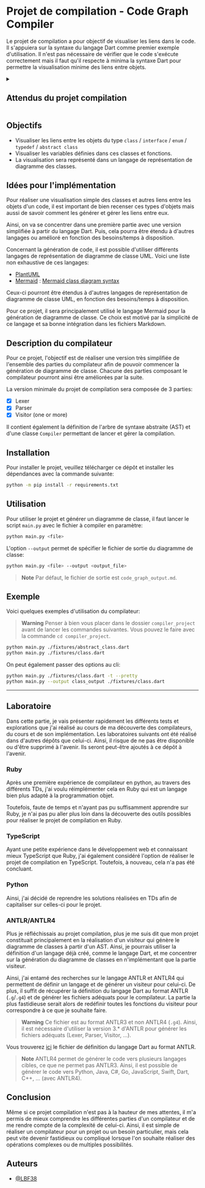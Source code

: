 # Projet de compilation - Code Graph Compiler

Le projet de compilation a pour objectif de visualiser les liens dans le code.
Il s'appuiera sur la syntaxe du langage Dart comme premier exemple d'utilisation.
Il n'est pas nécessaire de vérifier que le code s'exécute correctement mais il faut qu'il respecte à minima la syntaxe Dart pour permettre la visualisation minime des liens entre objets.

<details>
<summary><h2>Attendus du projet compilation</h2></summary>

* [x] Lexer
* [x] Parser
* [x] AST
* [x] Visitor Pattern (w/ Pretty Printer or at least one visitor)
* [x] Documentation

</details>

## Objectifs

* Visualiser les liens entre les objets du type `class` / `interface` / `enum` / `typedef` / `abstract class`
* Visualiser les variables définies dans ces classes et fonctions.
* La visualisation sera représenté dans un langage de représentation de diagramme des classes.

## Idées pour l'implémentation

Pour réaliser une visualisation simple des classes et autres liens entre les objets d'un code, il est important de bien recenser ces types d'objets mais aussi de savoir comment les générer et gérer les liens entre eux.

Ainsi, on va se concentrer dans une première partie avec une version simplifiée à partir du langage Dart. Puis, cela pourra être étendu à d'autres langages ou amélioré en fonction des besoins/temps à disposition.

Concernant la génération de code, il est possible d'utiliser différents langages de représentation de diagramme de classe UML. Voici une liste non exhaustive de ces langages:

* [PlantUML](https://plantuml.com)
* [Mermaid](https://mermaid.js.org/) : [Mermaid class diagram syntax](https://mermaid.js.org/syntax/classDiagram.html)

Ceux-ci pourront être étendus à d'autres langages de représentation de diagramme de classe UML, en fonction des besoins/temps à disposition.

Pour ce projet, il sera principalement utilisé le langage Mermaid pour la génération de diagramme de classe. Ce choix est motivé par la simplicité de ce langage et sa bonne intégration dans les fichiers Markdown.

## Description du compilateur

Pour ce projet, l'objectif est de réaliser une version très simplifiée de l'ensemble des parties du compilateur afin de pouvoir commencer la génération de diagramme de classe. Chacune des parties composant le compilateur pourront ainsi être améliorées par la suite.

La version minimale du projet de compilation sera composée de 3 parties:

* [x] Lexer
* [x] Parser
* [x] Visitor (one or more)

Il contient également la définition de l'arbre de syntaxe abstraite (AST) et d'une classe `Compiler` permettant de lancer et gérer la compilation.

## Installation

Pour installer le projet, veuillez télécharger ce dépôt et installer les dépendances avec la commande suivante:

```bash
python -m pip install -r requirements.txt
```

## Utilisation

Pour utiliser le projet et générer un diagramme de classe, il faut lancer le script `main.py` avec le fichier à compiler en paramètre:

```bash
python main.py <file>
```

L'option `--output` permet de spécifier le fichier de sortie du diagramme de classe:

```bash
python main.py <file> --output <output_file>
```

> **Note**
> Par défaut, le fichier de sortie est `code_graph_output.md`.

## Exemple

Voici quelques exemples d'utilisation du compilateur:

> **Warning**
> Penser à bien vous placer dans le dossier `compiler_project` avant de lancer les commandes suivantes.
> Vous pouvez le faire avec la commande `cd compiler_project`.

```bash
python main.py ./fixtures/abstract_class.dart
python main.py ./fixtures/class.dart
```

On peut également passer des options au cli:

```bash
python main.py ./fixtures/class.dart -t --pretty
python main.py --output class_output ./fixtures/class.dart
```

---

## Laboratoire

Dans cette partie, je vais présenter rapidement les différents tests et explorations que j'ai réalisé au cours de ma découverte des compilateurs, du cours et de son implémentation.
Les laboratoires suivants ont été réalisé dans d'autres dépôts que celui-ci. Ainsi, il risque de ne pas être disponible ou d'être supprimé à l'avenir.
Ils seront peut-être ajoutés à ce dépôt à l'avenir.

### Ruby

Après une première expérience de compilateur en python, au travers des différents TDs, j'ai voulu réimplémenter cela en Ruby qui est un langage bien plus adapté à la programmation objet.

Toutefois, faute de temps et n'ayant pas pu suffisamment apprendre sur Ruby, je n'ai pas pu aller plus loin dans la découverte des outils possibles pour réaliser le projet de compilation en Ruby.

### TypeScript

Ayant une petite expérience dans le développement web et connaissant mieux TypeScript que Ruby, j'ai également considéré l'option de réaliser le projet de compilation en TypeScript.
Toutefois, à nouveau, cela n'a pas été concluant.

### Python

Ainsi, j'ai décidé de reprendre les solutions réalisées en TDs afin de capitaliser sur celles-ci pour le projet.

### ANTLR/ANTLR4

Plus je réfléchissais au projet compilation, plus je me suis dit que mon projet constituait principalement en la réalisation d'un visiteur qui génère le diagramme de classes à partir d'un AST. Ainsi, je pourrais utiliser la définition d'un langage déjà créé, comme le langage Dart, et me concentrer sur la génération du diagramme de classes en n'implémentant que la partie visiteur.

Ainsi, j'ai entamé des recherches sur le langage ANTLR et ANTLR4 qui permettent de définir un langage et de générer un visiteur pour celui-ci. De plus, il suffit de récupérer la définition du langage Dart au format ANTLR (`.g`/`.g4`) et de générer les fichiers adéquats pour le compilateur. La partie la plus fastidieuse serait alors de redéfinir toutes les fonctions du visiteur pour correspondre à ce que je souhaite faire.

> **Warning**
> Ce fichier est au format ANTLR3 et non ANTLR4 (`.g4`). Ainsi, il est nécessaire d'utiliser la version 3.* d'ANTLR pour générer les fichiers adéquats (Lexer, Parser, Visitor, ...).

Vous trouverez [ici](https://github.com/dart-lang/sdk/blob/master/tools/spec_parser/Dart.g) le fichier de définition du langage Dart au format ANTLR.

> **Note**
> ANTLR4 permet de générer le code vers plusieurs langages cibles, ce que ne permet pas ANTLR3. Ainsi, il est possible de générer le code vers Python, Java, C#, Go, JavaScript, Swift, Dart, C++, ... (avec ANTLR4).

## Conclusion

Même si ce projet compilation n'est pas à la hauteur de mes attentes, il m'a permis de mieux comprendre les différentes parties d'un compilateur et de me rendre compte de la complexité de celui-ci. Ainsi, il est simple de réaliser un compilateur pour un projet ou un besoin particulier, mais cela peut vite devenir fastidieux ou compliqué lorsque l'on souhaite réaliser des opérations complexes ou de multiples possibilités.

## Auteurs

* [@LBF38](https://github.com/LBF38)
